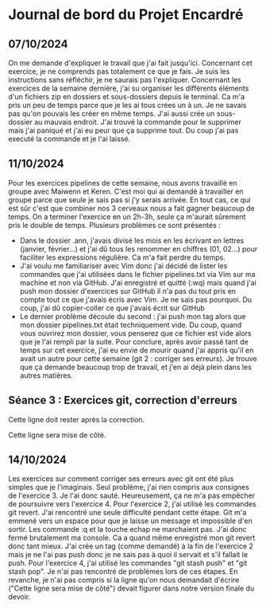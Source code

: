 # Journal de bord du Projet Encardré

## 07/10/2024
On me demande d'expliquer le travail que j'ai fait jusqu'ici. Concernant cet exercice, je ne comprends pas totalement ce que je fais. Je suis les instructions sans réfléchir, je ne saurais pas l'expliquer. Concernant les exercices de la semaine  dernière, j'ai su organiser les différents éléments d'un fichiers zip en dossiers et sous-dossiers depuis le terminal. Ca m'a pris un peu de temps parce que je les ai tous crées un à un. Je ne savais pas qu'on pouvais les créer en même temps. J'ai aussi crée un sous-dossier au mauvais endroit. J'ai trouvé la commande pour le supprimer mais j'ai paniqué et j'ai eu peur que ça supprime tout. Du coup j'ai pas executé la commande et je l'ai laissé. 

## 11/10/2024
Pour les exercices pipelines de cette semaine, nous avons travaillé en groupe avec Maiwenn et Keren. C'est moi qui ai demandé à travailler en groupe parce que seule je sais pas si j'y serais arrivée. En tout cas, ce qui est sûr c'est que combiner nos 3 cerveaux nous a fait gagner beaucoup de temps. On a terminer l'exercice en un 2h-3h, seule ça m'aurait sûrement pris le double de temps. Plusieurs problèmes ce sont présentés :
- Dans le dossier .ann, j'avais divisé les mois en les écrivant en lettres (janvier, février...) et j'ai dû tous les renommer en chiffres (01, 02...) pour faciliter les expressions régulière. Ca m'a fait perdre du temps.
- J'ai voulu me familiariser avec Vim donc j'ai décidé de lister les commandes que j'ai utilisées dans le fichier pipelines.txt via Vim sur ma machine et non via GitHub. J'ai enregistré et quitté (:wq) mais quand j'ai push mon dossier d'exercices sur GitHub il n'a pas du tout pris en compte tout ce que j'avais écris avec Vim. Je ne sais pas pourquoi. Du coup, j'ai dû copier-coller ce que j'avais écrit sur GitHub
- Le dernier problème découle du second : j'ai push mon tag alors que mon dossier pipelines.txt était techniquement vide. Du coup, quand vous ouvrirez mon dossier, vous penserez que ce fichier est vide alors que je l'ai rempli par la suite.
Pour conclure, après avoir passé tant de temps sur cet exercice, j'ai eu envie de mourir quand j'ai appris qu'il en avait un autre pour cette semaine (git 2 : corriger ses erreurs). Je trouve que ça demande beaucoup trop de travail, et j'en ai déjà plein dans les autres matières.

## Séance 3 : Exercices git, correction d'erreurs

Cette ligne doit rester après la correction.

Cette ligne sera mise de côté.

## 14/10/2024
Les exercices sur comment corriger ses erreurs avec git ont été plus simples que je l'imaginais. Seul problème, j'ai rien compris aux consignes de l'exercice 3. Je l'ai donc sauté. Heureusement, ça ne m'a pas empêcher de poursuivre vers l'exercice 4. Pour l'exercice 2, j'ai utilisé les commandes git revert. J'ai rencontré une seule difficulté pendant cette étape. Git m'a emmené vers un espace pour que je laisse un message et impossible d'en sortir. Les commande :q et la touche echap ne marchaient pas. J'ai donc fermé brutalement ma console. Ca a quand même enregistré mon git revert donc tant mieux. J'ai crée un tag (comme demandé) à la fin de l'exercice 2 mais je ne l'ai pas push donc je ne sais pas à quoi il servait et s'il fallait le push. Pour l'exercice 4, j'ai utilisé les commandes "git stash push" et "git stash pop". Je n'ai pas rencontré de problèmes lors de ces étapes. En revanche, je n'ai pas compris si la ligne qu'on nous demandait d'écrire ("Cette ligne sera mise de côté") devait figurer dans notre version finale du devoir. 
